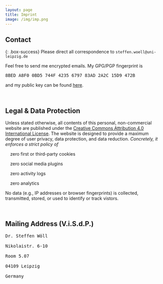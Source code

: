 ```yaml
---
layout: page
title: Imprint
image: /img/imp.png
---
```


## Contact

{: .box-success}
Please direct all correspondence to `steffen.woell@uni-leipzig.de`

<div class="box-note">
Feel free to send me encrypted emails. My GPG/PGP fingerprint is <pre>8BED A8F0 0BD5 744F 4235 6797 83AD 2A2C 15D9 472B</pre> and my public key can be found <a href="/doc/sw_pgp_public_key.asc">here</a>.
</div>

<p>&nbsp;</p>
<!--
## Social Media

<div class="box-blue">
<div>
<div><i class="fab fa-researchgate"></i> &nbsp;&nbsp;&nbsp;<a href="https://www.researchgate.net/profile/Steffen-Woell" target="_blank">ResearchGate</a></div><br/>
<div><i class="fab fa-mastodon"></i> &nbsp;&nbsp;&nbsp;<a href="https://mastodon.social/@SteffenWoell" target="_blank">Mastodon</a></div><br/>
<div><i class="fab fa-instagram"></i> &nbsp;&nbsp;&nbsp;<a href="https://www.instagram.com/streetart_leipzig/" target="_blank">Instagram</a></div><br/>
<div><i class="fab fa-soundcloud"></i>&nbsp;&nbsp;<a href="https://soundcloud.com/w-a_s" target="_blank">SoundCloud</a></div>
</div>
</div>

<p>&nbsp;</p>
-->

## Legal & Data Protection

<div class="box-warning">
Unless stated otherwise, all contents of this personal, non-commercial website are published under the <a rel="license" href="https://creativecommons.org/licenses/by/4.0/" title="CC BY 4.0" target="_blank">Creative Commons Attribution 4.0 International License</a>. The website is designed to provide a maximum degree of user privacy, data protection, and data reduction. <em>Concretely, it enforces a strict policy of</em>
<p>&nbsp;&nbsp;<i class="fas fa-toggle-on"></i>&nbsp;&nbsp;zero first or third-party cookies</p>
<p>&nbsp;&nbsp;<i class="fas fa-toggle-on"></i>&nbsp;&nbsp;zero social media plugins</p>
<p>&nbsp;&nbsp;<i class="fas fa-toggle-on"></i>&nbsp;&nbsp;zero activity logs</p>
<p>&nbsp;&nbsp;<i class="fas fa-toggle-on"></i>&nbsp;&nbsp;zero analytics</p>
<p>No data (e.g., IP addresses or browser fingerprints) is collected, transmitted, stored, or used to identify or track vistors.</p>
</div>

<p>&nbsp;</p>

## Mailing Address (V.i.S.d.P.)

<div class="box-note">
<pre>Dr. Steffen Wöll<br/>
Nikolaistr. 6-10<br/>
Room 5.07<br/>
04109 Leipzig<br/>
Germany</pre>
</div>
